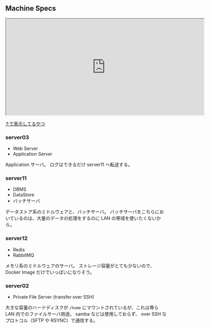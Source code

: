 ## Machine Specs

<iframe src="https://docs.google.com/spreadsheets/d/e/2PACX-1vRnefTJOtVEPPZkrQJQbcOrLB0oe2OYGEoUAprL7yPwcMjQO7EPKJ3Du6fUf4hxNmIL4HbXWo1RmZQl/pubhtml?gid=0&amp;single=true&amp;widget=true&amp;headers=false"
  style="width: 90%;
    min-width: 615px;
    min-height: 300px;"></iframe>

[↑で表示してるやつ](https://docs.google.com/spreadsheets/d/10VSlOHDc8Bz3YrpPDXfOrrZqGIJgkCT3TgroJ200WUY/edit?usp=sharing)

### server03

- Web Server
- Application Server

Application サーバ。
ログはできるだけ server11 へ転送する。

### server11

- DBMS
- DataStore
- バッチサーバ

データストア系のミドルウェアと、バッチサーバ。
バッチサーバをこちらにおいているのは、大量のデータの処理をするのに LAN の帯域を使いたくないから。

### server12

- Redis
- RabbitMQ

メモリ系のミドルウェアのサーバ。
ストレージ容量がとても少ないので、Docker Image だけでいっぱいになりそう。

### server02

- Private File Server (transfer over SSH)

大きな容量のハードディスクが `/home` にマウントされているが、これは専ら LAN 内でのファイルサーバ用途。
samba などは使用しておらず、 over SSH なプロトコル（SFTP や RSYNC）で通信する。
